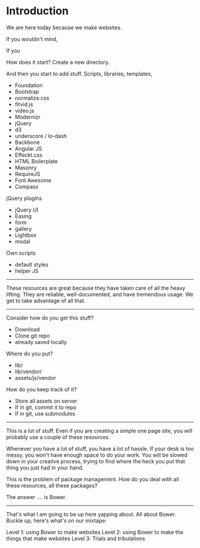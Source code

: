 # Introduction

We are here today because we make websites.

If you wouldn't mind, 

If you 

How does it start? Create a new directory. 


And then you start to add stuff. Scripts, libraries, templates,

+ Foundation
+ Bootstrap
+ normalize.css
+ fitvid.js
+ video.js
+ Modernizr
+ jQuery
+ d3
+ underscore / lo-dash
+ Backbone
+ Angular JS
+ Effeckt.css
+ HTML Boilerplate
+ Masonry
+ RequireJS
+ Font Awesome
+ Compass

jQuery plugins

+ jQuery UI
+ Easing
+ form
+ gallery
+ Lightbox
+ modal

Own scripts

+ default styles
+ helper JS

---

These resources are great because they have taken care of all the heavy lifting. They are reliable, well-documented, and have tremendous usage. We get to take advantage of all that.



---

Consider how do you get this stuff?

+ Download
+ Clone git repo
+ already saved locally

Where do you put?

+ lib/
+ lib/vendor/
+ assets/js/vendor

How do you keep track of it?

+ Store all assets on server
+ If in git, commit it to repo
+ If in git, use submodules

---

This is a lot of stuff. Even if you are creating a simple one page site, you will probably use a couple of these resources.

Whenever you have a lot of stuff, you have a lot of hassle. If your desk is too messy, you won't have enough space to do your work. You will be slowed down in your creative process, trying to find where the heck you put that thing you just had in your hand.

This is the problem of package management. How do you deal with all these resources, all these packages?

The answer .... is Bower.

---

That's what I am going to be up here yapping about. All about Bower. Buckle up, here's what's on our mixtape:

Level 1: using Bower to make websites
Level 2: using Bower to make the things that make websites
Level 3: Trials and tribulations
